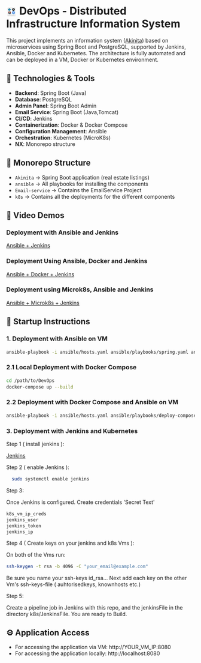# <img src="https://github.com/ZachariasLiodakis/DevOps/blob/main/Deployment.png?raw=true" alt="DevOps" style="height: 1em; vertical-align: middle;" /> DevOps - Distributed Infrastructure Information System

This project implements an information system ([Akinita](https://github.com/ZachariasLiodakis/Akinita)) based on microservices using Spring Boot and PostgreSQL, supported by Jenkins, Ansible, Docker and Kubernetes. The architecture is fully automated and can be deployed in a VM, Docker or Kubernetes environment. 

## 🔧 Technologies & Tools

- **Backend**: Spring Boot (Java)
- **Database**: PostgreSQL
- **Admin Panel**: Spring Boot Admin
- **Email Service**: Spring Boot (Java,Tomcat)
- **CI/CD**: Jenkins
- **Containerization**: Docker & Docker Compose
- **Configuration Management**: Ansible
- **Orchestration**: Kubernetes (MicroK8s)
- **ΝΧ**: Monorepo structure

## 📁 Monorepo Structure

- `Akinita` → Spring Boot application (real estate listings)
- `ansible` → All playbooks for installing the components
- `Email-service` → Contains the EmailService Project 
- `k8s` → Contains all the deployments for the different components

## 🎥 Video Demos

### Deployment with Ansible and Jenkins
  [Ansible + Jenkins](https://youtu.be/jS-u3wXZ59Y)

### Deployment Using Ansible, Docker and Jenkins
  [Ansible + Docker + Jenkins](https://youtu.be/DldWStTcoOI)

### Deployment using Microk8s, Ansible and Jenkins
  [Ansible + Microk8s + Jenkins](https://youtu.be/n4xYRxjVICY)

## 🚀 Startup Instructions

### 1. Deployment with Ansible on VM
```bash
ansible-playbook -i ansible/hosts.yaml ansible/playbooks/spring.yaml ansible/playbooks/email.yaml -e "vm_ip=YOUR_VM_IP"
```

### 2.1 Local Deployment with Docker Compose

```bash
cd /path/to/DevOps
docker-compose up --build
```

### 2.2 Deployment with Docker Compose and Ansible on VM
```bash
ansible-playbook -i ansible/hosts.yaml ansible/playbooks/deploy-compose.yaml -e "vm_ip=YOUR_VM_IP"
```
### 3. Deployment with Jenkins and Kubernetes

  Step 1 ( install jenkins ):

  [Jenkins](https://www.jenkins.io/doc/book/installing/linux/)
  
  Step 2 ( enable Jenkins ):
  ```bash
    sudo systemctl enable jenkins
  ```
  Step 3:

  Once Jenkins is configured. Create credentials 'Secret Text'

    k8s_vm_ip_creds	
    jenkins_user	
    jenkins_token	
    jenkins_ip

  Step 4 ( Create keys on your jenkins and k8s Vms ):

  On both of the Vms run:
  ```bash
  ssh-keygen -t rsa -b 4096 -C "your_email@example.com"
  ```

  Be sure you name your ssh-keys id_rsa...
  Next add each key on the other Vm's ssh-keys-file ( auhtorisedkeys, knownhosts etc.)

  Step 5:

  Create a pipeline job in Jenkins with this repo, and the jenkinsFile in the directory k8s/JenkinsFile.
  You are ready to Build.
  
## ⚙️ Application Access
- For accessing the application via VM: http://YOUR_VM_IP:8080
- For accessing the application locally: http://localhost:8080
